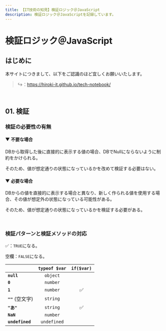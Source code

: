 ```yaml
---
title: 【IT技術の知見】検証ロジック＠JavaScript
description: 検証ロジック＠JavaScriptを記録しています。
---
```


# 検証ロジック＠JavaScript

## はじめに

本サイトにつきまして、以下をご認識のほど宜しくお願いいたします。

> ↪️：https://hiroki-it.github.io/tech-notebook/

<br>

## 01. 検証

### 検証の必要性の有無

#### ▼ 不要な場合

DBから取得した後に直接的に表示する値の場合、DBでNullにならないように制約をかけられる。

そのため、値が想定通りの状態になっているかを改めて検証する必要はない。

#### ▼ 必要な場合

DBからの値を直接的に表示する場合と異なり、新しく作られる値を使用する場合、その値が想定外の状態になっている可能性がある。

そのため、値が想定通りの状態になっているかを検証する必要がある。

<br>

### 検証パターンと検証メソッドの対応

✅：`TRUE`になる。

空欄：`FALSE`になる。

|                   | `typeof $var` | `if($var)` |
| :---------------- | :-----------: | :--------: |
| **`null`**        |   `object`    |            |
| **`0`**           |   `number`    |            |
| **`1`**           |   `number`    |     ✅     |
| **`""`** (空文字) |   `string`    |            |
| **`"あ"`**        |   `string`    |     ✅     |
| **`NaN`**         |   `number`    |            |
| **`undefined`**   |  `undefined`  |            |

<br>
